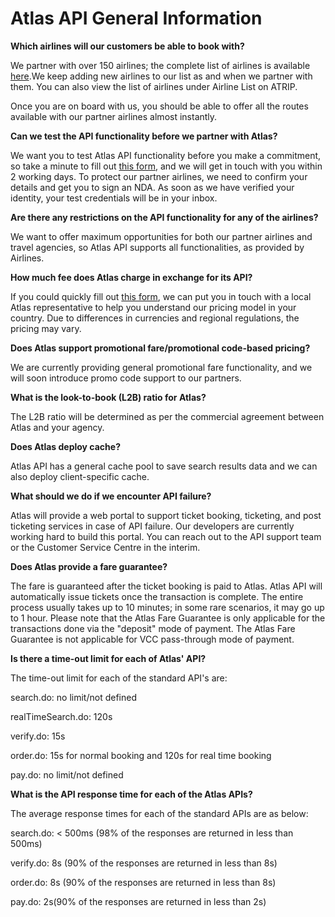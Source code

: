 # Atlas API General Information

**Which airlines will our customers be able to book with?**

We partner with over 150 airlines; the complete list of airlines is available [here](https://www.atriptech.com/#/airline/list).We keep adding new airlines to our list as and when we partner with them. You can also view the list of airlines under Airline List on ATRIP.

Once you are on board with us, you should be able to offer all the routes available with our partner airlines almost instantly.



**Can we test the API functionality before we partner with Atlas?**

We want you to test Atlas API functionality before you make a commitment, so take a minute to fill out [this form](https://atlaslovestravel.com/get-started/), and we will get in touch with you within 2 working days. To protect our partner airlines, we need to confirm your details and get you to sign an NDA. As soon as we have verified your identity, your test credentials will be in your inbox. 



**Are there any restrictions on the API functionality for any of the airlines?**

We want to offer maximum opportunities for both our partner airlines and travel agencies, so Atlas API supports all functionalities, as provided by Airlines.



**How much fee does Atlas charge in exchange for its API?**

If you could quickly fill out [this form](https://atlaslovestravel.com/contact/), we can put you in touch with a local Atlas representative to help you understand our pricing model in your country. Due to differences in currencies and regional regulations, the pricing may vary.



**Does Atlas support promotional fare/promotional code-based pricing?**

We are currently providing general promotional fare functionality, and we will soon introduce promo code support to our partners.



**What is the look-to-book (L2B) ratio for Atlas?**

The L2B ratio will be determined as per the commercial agreement between Atlas and your agency.



**Does Atlas deploy cache?**

Atlas API has a general cache pool to save search results data and we can also deploy client-specific cache.



**What should we do if we encounter API failure?**

Atlas will provide a web portal to support ticket booking, ticketing, and post ticketing services in case of API failure. Our developers are currently working hard to build this portal. You can reach out to the API support team or the Customer Service Centre in the interim.



**Does Atlas provide a fare guarantee?**

The fare is guaranteed after the ticket booking is paid to Atlas. Atlas API will automatically issue tickets once the transaction is complete. The entire process usually takes up to 10 minutes; in some rare scenarios, it may go up to 1 hour. Please note that the Atlas Fare Guarantee is only applicable for the transactions done via the "deposit" mode of payment. The Atlas Fare Guarantee is not applicable for VCC pass-through mode of payment.



**Is there a time-out limit for each of Atlas' API?**

The time-out limit for each of the standard API's are:

search.do: no limit/not defined

realTimeSearch.do: 120s

verify.do: 15s

order.do: 15s for normal booking and 120s for real time booking

pay.do: no limit/not defined



**What is the API response time for each of the Atlas APIs?**

The average response times for each of the standard APIs are as below:

search.do: < 500ms (98% of the responses are returned in less than 500ms)

verify.do: 8s (90% of the responses are returned in less than 8s)

order.do: 8s (90% of the responses are returned in less than 8s)

pay.do: 2s(90% of the responses are returned in less than 2s)
